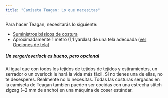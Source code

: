```yaml
---
title: "Camiseta Teagan: Lo que necesitas"
---
```


Para hacer Teagan, necesitarás lo siguiente:

- [Suministros básicos de costura](/docs/sewing/basic-sewing-supplies)
- Aproximadamente 1 metro (1,1 yardas) de una tela adecuada ([ver Opciones de tela](/docs/patterns/teagan/fabric))

<Note>

##### Un serger/overlock es bueno, pero opcional

Al igual que con todos los tejidos de tejidos de tejidos y estiramientos, un serrador o un overlock le hará la vida más fácil.
Si no tienes una de ellas, no te desesperes. Realmente no lo necesitas. Todas las costuras sergadas en la camiseta de Teagan también pueden ser cocidas con una estrecha stitch zigzag (~2 mm de ancho) en una máquina de coser estándar.

</Note>

